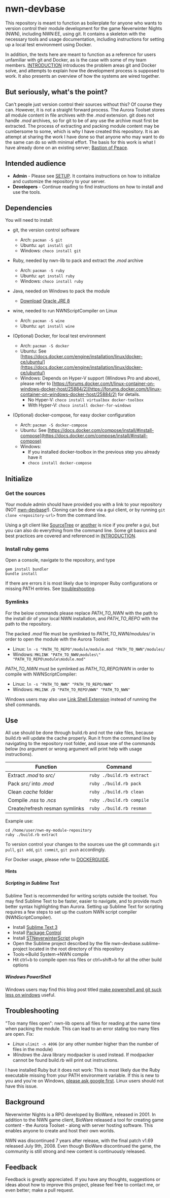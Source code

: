 # nwn-devbase
This repository is meant to function as boilerplate for anyone who wants to version control their module development for the game Neverwinter Nights (NWN), including NWN:EE, using git. It contains a skeleton with the necessary tools and usage documentation, including instructions for setting up a local test environment using Docker.

In addition, the texts here are meant to function as a reference for users unfamiliar with git and Docker, as is the case with some of my team members. [INTRODUCTION](https://github.com/jakkn/nwn-devbase/blob/master/INTRODUCTION.md) introduces the problem areas git and Docker solve, and attempts to explain how the development process is supposed to work. It also presents an overview of how the systems are wired together.


## But seriously, what's the point?
Can't people just version control their sources without this? Of course they can. However, it is not a straight forward process. The Aurora Toolset stores all module content in file archives with the *.mod* extension. git does not handle *.mod* archives, so for git to be of any use the archive must first be extracted. The process of extracting and packing module content may be cumbersome to some, which is why I have created this repository. It is an attempt at sharing the work I have done so that anyone who may want to do the same can do so with minimal effort. The basis for this work is what I have already done on an existing server; [Bastion of Peace](http://bastionofpeace.enjin.com/).


## Intended audience
- **Admin** - Please see [SETUP](https://github.com/jakkn/nwn-devbase/blob/master/SETUP.md). It contains instructions on how to initialize and customize the repository to your server.
- **Developers** - Continue reading to find instructions on how to install and use the tools.


## Dependencies

You will need to install:

- git, the version control software
  - Arch: `pacman -S git`
  - Ubuntu: `apt install git`
  - Windows: `choco install git`

- Ruby, needed by nwn-lib to pack and extract the *.mod* archive
  - Arch: `pacman -S ruby`
  - Ubuntu: `apt install ruby`
  - Windows: `choco install ruby`

- Java, needed on Windows to pack the module
  - [Download](http://www.oracle.com/technetwork/java/javase/downloads/jre8-downloads-2133155.html) [Oracle JRE 8](http://www.oracle.com/technetwork/java/javase/downloads/index.html)

- wine, needed to run NWNScriptCompiler on Linux
  - Arch: `pacman -S wine`
  - Ubuntu: `apt install wine`

- (Optional) Docker, for local test environment
  - Arch: `pacman -S docker`
  - Ubuntu: See [https://docs.docker.com/engine/installation/linux/docker-ce/ubuntu/](https://docs.docker.com/engine/installation/linux/docker-ce/ubuntu/)
  - Windows: Depends on Hyper-V support (Windows Pro and above), please refer to [https://forums.docker.com/t/linux-container-on-windows-docker-host/25884/2](https://forums.docker.com/t/linux-container-on-windows-docker-host/25884/2) for details.
    - No Hyper-V: `choco install virtualbox docker-toolbox`
    - With Hyper-V: `choco install docker-for-windows`

- (Optional) docker-compose, for easy docker configuration
  - Arch: `pacman -S docker-compose`
  - Ubuntu: See [https://docs.docker.com/compose/install/#install-compose](https://docs.docker.com/compose/install/#install-compose)
  - Windows: 
    - If you installed docker-toolbox in the previous step you already have it
    -  `choco install docker-compose`


## Initialize

### Get the sources

Your module admin should have provided you with a link to your repository (NOT [nwn-devbase](https://github.com/jakkn/nwn-devbase)!). Cloning can be done via a gui client, or by running `git clone <repository-url>` from the command line.

Using a git client like [SourceTree](https://www.sourcetreeapp.com/) or [another](https://git-scm.com/download/gui/linux) is nice if you prefer a gui, but you can also do everything from the command line. Some git basics and best practices are covered and referenced in [INTRODUCTION](https://github.com/jakkn/nwn-devbase/blob/master/INTRODUCTION.md).

### Install ruby gems

Open a console, navigate to the repository, and type
```
gem install bundler
bundle install
```

If there are errors it is most likely due to improper Ruby configurations or missing PATH entries. See [troubleshooting](https://github.com/jakkn/nwn-devbase#troubleshooting).

### Symlinks

For the below commands please replace *PATH_TO_NWN* with the path to the install dir of your local NWN installation, and *PATH_TO_REPO* with the path to the repository.

The packed *.mod* file must be symlinked to *PATH_TO_NWN/modules/* in order to open the module with the Aurora Toolset:

- Linux: `ln -s "PATH_TO_REPO"/module/module.mod "PATH_TO_NWN"/modules/`
- Windows: `MKLINK "PATH_TO_NWN\modules\" "PATH_TO_REPO\module\module.mod"`

*PATH_TO_NWN* must be symlinked as *PATH_TO_REPO/NWN* in order to compile with NWNScriptCompiler:

- Linux: `ln -s "PATH_TO_NWN" "PATH_TO_REPO/NWN"`
- Windows: `MKLINK /D "PATH_TO_REPO\NWN" "PATH_TO_NWN"`

Windows users may also use [Link Shell Extension](http://schinagl.priv.at/nt/hardlinkshellext/linkshellextension.html) instead of running the shell commands.

## Use

All use should be done through build.rb and not the rake files, because build.rb will update the cache properly. Run it from the command line by navigating to the repository root folder, and issue one of the commands below (no argument or wrong argument will print help with usage instructions).

|            Function            |           Command         |
| ------------------------------ | ------------------------- |
| Extract *.mod* to *src/*       | `ruby ./build.rb extract` |
| Pack *src/* into *.mod*        | `ruby ./build.rb pack`    |
| Clean *cache* folder           | `ruby ./build.rb clean`   |
| Compile *.nss* to *.ncs*       | `ruby ./build.rb compile` |
| Create/refresh resman symlinks | `ruby ./build.rb resman`  |

Example use:
```
cd /home/user/nwn-my-module-repository
ruby ./build.rb extract
```

To version control your changes to the sources use the git commands `git pull`, `git add`, `git commit`, `git push` accordingly.

For Docker usage, please refer to [DOCKERGUIDE](https://github.com/jakkn/nwn-devbase/blob/master/DOCKERGUIDE.md).

#### Hints

##### Scripting in Sublime Text
Sublime Text is recommended for writing scripts outside the toolset. You may find Sublime Text to be faster, easier to navigate, and to provide much better syntax highlighting than Aurora. Setting up Sublime Text for scripting requires a few steps to set up the custom NWN script compiler (NWNScriptCompiler).

- Install [Sublime Text 3](http://www.sublimetext.com/3)
- Install [Package Control](https://packagecontrol.io/installation)
- Install [STNeverwinterScript](https://github.com/CromFr/STNeverwinterScript) plugin
- Open the Sublime project described by the file nwn-devbase.sublime-project located in the root directory of this repository
- Tools->Build System->NWN compile
- Hit ctrl+b to compile open nss files or ctrl+shift+b for all the other build options
 
##### Windows PowerShell

Windows users may find this blog post titled [make powershell and git suck less on windows](http://learnaholic.me/2012/10/12/make-powershell-and-git-suck-less-on-windows/) useful.

## Troubleshooting

"Too many files open": nwn-lib opens all files for reading at the same time when packing the module. This can lead to an error stating too many files are open.
Fix:

- *Linux* `ulimit -n 4096` (or any other number higher than the number of files in the module)
- *Windows* the Java library modpacker is used instead. If modpacker cannot be found build.rb will print out instructions.

I have installed Ruby but it does not work: This is most likely due the Ruby executable missing from your PATH environment variable. If this is new to you and you're on Windows, [please ask google first](https://www.google.com/search?q=windows+path&oq=windows+path&aqs=chrome.0.0l6.1280j0j1&sourceid=chrome&ie=UTF-8#q=windows+10+change+path). Linux users should not have this issue.


## Background
Neverwinter Nights is a RPG developed by BioWare, released in 2001. In addition to the NWN game client, BioWare released a tool for creating game content - the Aurora Toolset - along with server hosting software. This enables anyone to create and host their own worlds.

NWN was discontinued 7 years after release, with the final patch v1.69 released July 9th, 2008. Even though BioWare discontinued the game, the community is still strong and new content is continuously released.


## Feedback
Feedback is greatly appreciated. If you have any thoughts, suggestions or ideas about how to improve this project, please feel free to contact me, or even better; make a pull request.
